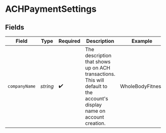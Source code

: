 # ACHPaymentSettings


## Fields

| Field                                                                                                                   | Type                                                                                                                    | Required                                                                                                                | Description                                                                                                             | Example                                                                                                                 |
| ----------------------------------------------------------------------------------------------------------------------- | ----------------------------------------------------------------------------------------------------------------------- | ----------------------------------------------------------------------------------------------------------------------- | ----------------------------------------------------------------------------------------------------------------------- | ----------------------------------------------------------------------------------------------------------------------- |
| `companyName`                                                                                                           | *string*                                                                                                                | :heavy_check_mark:                                                                                                      | The description that shows up on ACH transactions. This will default to the account's display name on account creation. | WholeBodyFitness                                                                                                        |